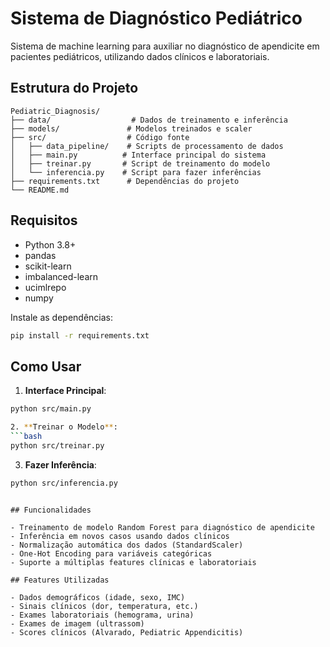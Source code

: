 # Sistema de Diagnóstico Pediátrico

Sistema de machine learning para auxiliar no diagnóstico de apendicite em pacientes pediátricos, utilizando dados clínicos e laboratoriais.

## Estrutura do Projeto

```
Pediatric_Diagnosis/
├── data/                  # Dados de treinamento e inferência
├── models/               # Modelos treinados e scaler
├── src/                  # Código fonte
│   ├── data_pipeline/    # Scripts de processamento de dados
│   ├── main.py          # Interface principal do sistema
│   ├── treinar.py       # Script de treinamento do modelo
│   └── inferencia.py    # Script para fazer inferências
├── requirements.txt      # Dependências do projeto
└── README.md
```

## Requisitos

- Python 3.8+
- pandas
- scikit-learn
- imbalanced-learn
- ucimlrepo
- numpy

Instale as dependências:
```bash
pip install -r requirements.txt
```

## Como Usar

1. **Interface Principal**:
```bash
python src/main.py

2. **Treinar o Modelo**:
```bash
python src/treinar.py
```

3. **Fazer Inferência**:
```bash
python src/inferencia.py
```
```

## Funcionalidades

- Treinamento de modelo Random Forest para diagnóstico de apendicite
- Inferência em novos casos usando dados clínicos
- Normalização automática dos dados (StandardScaler)
- One-Hot Encoding para variáveis categóricas
- Suporte a múltiplas features clínicas e laboratoriais

## Features Utilizadas

- Dados demográficos (idade, sexo, IMC)
- Sinais clínicos (dor, temperatura, etc.)
- Exames laboratoriais (hemograma, urina)
- Exames de imagem (ultrassom)
- Scores clínicos (Alvarado, Pediatric Appendicitis)
